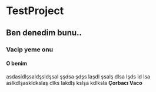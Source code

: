 # TestProject
## Ben denedim bunu..
### Vacip yeme onu
#### O benim
asdasidlşsaldşsldşsal şşdsa şdşs laşdl şsalş dlsa lşds ld lsa
aslkdlşaskldkslaş dlks lakdlş kslşa kdlksla 
**Çorbacı Vaco**
